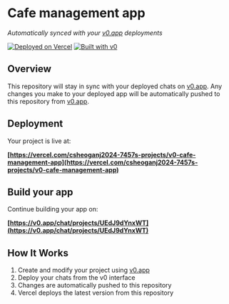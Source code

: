 # Cafe management app

*Automatically synced with your [v0.app](https://v0.app) deployments*

[![Deployed on Vercel](https://img.shields.io/badge/Deployed%20on-Vercel-black?style=for-the-badge&logo=vercel)](https://vercel.com/csheoganj2024-7457s-projects/v0-cafe-management-app)
[![Built with v0](https://img.shields.io/badge/Built%20with-v0.app-black?style=for-the-badge)](https://v0.app/chat/projects/UEdJ9dYnxWT)

## Overview

This repository will stay in sync with your deployed chats on [v0.app](https://v0.app).
Any changes you make to your deployed app will be automatically pushed to this repository from [v0.app](https://v0.app).

## Deployment

Your project is live at:

**[https://vercel.com/csheoganj2024-7457s-projects/v0-cafe-management-app](https://vercel.com/csheoganj2024-7457s-projects/v0-cafe-management-app)**

## Build your app

Continue building your app on:

**[https://v0.app/chat/projects/UEdJ9dYnxWT](https://v0.app/chat/projects/UEdJ9dYnxWT)**

## How It Works

1. Create and modify your project using [v0.app](https://v0.app)
2. Deploy your chats from the v0 interface
3. Changes are automatically pushed to this repository
4. Vercel deploys the latest version from this repository
